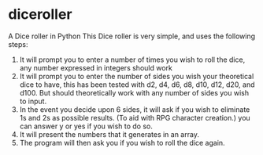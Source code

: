 # diceroller
A Dice roller in Python
This Dice roller is very simple, and uses the following steps:
1. It will prompt you to enter a number of times you wish to roll the dice, any number expressed in integers should work
2. It will prompt you to enter the number of sides you wish your theoretical dice to have, this has been tested with d2, d4, d6, d8, d10,
d12, d20, and d100. But should theoretically work with any number of sides you wish to input.
3. In the event you decide upon 6 sides, it will ask if you wish to eliminate 1s and 2s as possible results. (To aid with RPG character 
creation.) you can answer y or yes if you wish to do so.
4. It will present the numbers that it generates in an array.
5. The program will then ask you if you wish to roll the dice again.
